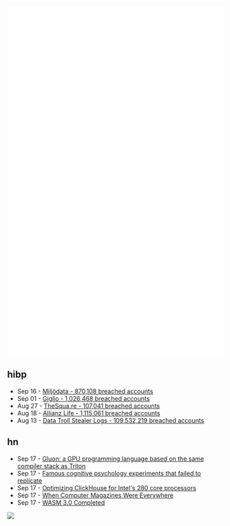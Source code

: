 ![Metrics](https://raw.githubusercontent.com/phixion/phixion/master/metrics.svg)

## hibp

<!--
for https://github.com/phixion/phixion/blob/main/.github/workflows/feeds.yml
-->
<!--START_SECTION:haveibeenpwnd-->
- Sep 16 - [Miljödata - 870,108 breached accounts](https://haveibeenpwned.com/Breach/Miljodata)
- Sep 01 - [Giglio - 1,026,468 breached accounts](https://haveibeenpwned.com/Breach/Giglio)
- Aug 27 - [TheSqua.re - 107,041 breached accounts](https://haveibeenpwned.com/Breach/TheSquare)
- Aug 18 - [Allianz Life - 1,115,061 breached accounts](https://haveibeenpwned.com/Breach/AllianzLife)
- Aug 13 - [Data Troll Stealer Logs - 109,532,219 breached accounts](https://haveibeenpwned.com/Breach/DataTrollStealerLogs)
<!--END_SECTION:haveibeenpwnd-->

## hn

<!--
for https://github.com/phixion/phixion/blob/main/.github/workflows/feeds.yml
-->
<!--START_SECTION:hn-->
- Sep 17 - [Gluon: a GPU programming language based on the same compiler stack as Triton](https://github.com/triton-lang/triton/blob/main/python/tutorials/gluon/01-intro.py)
- Sep 17 - [Famous cognitive psychology experiments that failed to replicate](https://buttondown.com/aethermug/archive/aether-mug-famous-cognitive-psychology/)
- Sep 17 - [Optimizing ClickHouse for Intel's 280 core processors](https://clickhouse.com/blog/optimizing-clickhouse-intel-high-core-count-cpu)
- Sep 17 - [When Computer Magazines Were Everywhere](https://www.goto10retro.com/p/when-computer-magazines-were-everywhere)
- Sep 17 - [WASM 3.0 Completed](https://webassembly.org/news/2025-09-17-wasm-3.0/)
<!--END_SECTION:hn-->

<!--
for https://yhype.me
-->
![](https://hit.yhype.me/github/profile?user_id=13013670)
